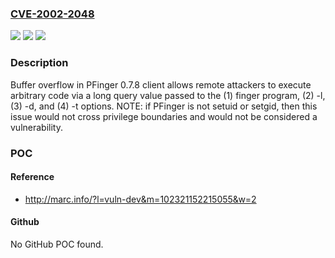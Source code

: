 ### [CVE-2002-2048](https://cve.mitre.org/cgi-bin/cvename.cgi?name=CVE-2002-2048)
![](https://img.shields.io/static/v1?label=Product&message=n%2Fa&color=blue)
![](https://img.shields.io/static/v1?label=Version&message=n%2Fa&color=blue)
![](https://img.shields.io/static/v1?label=Vulnerability&message=n%2Fa&color=brighgreen)

### Description

Buffer overflow in PFinger 0.7.8 client allows remote attackers to execute arbitrary code via a long query value passed to the (1) finger program, (2) -l, (3) -d, and (4) -t options.  NOTE: if PFinger is not setuid or setgid, then this issue would not cross privilege boundaries and would not be considered a vulnerability.

### POC

#### Reference
- http://marc.info/?l=vuln-dev&m=102321152215055&w=2

#### Github
No GitHub POC found.

